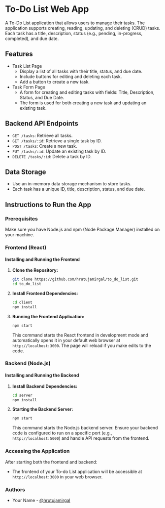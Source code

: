 # To-Do List Web App

A To-Do List application that allows users to manage their tasks. The application supports creating, reading, updating, and deleting (CRUD) tasks. Each task has a title, description, status (e.g., pending, in-progress, completed), and due date.

## Features

- Task List Page
  - Display a list of all tasks with their title, status, and due date.
  - Include buttons for editing and deleting each task.
  - Add a button to create a new task.
- Task Form Page
  - A form for creating and editing tasks with fields: Title, Description, Status, and Due Date.
  - The form is used for both creating a new task and updating an existing task.

## Backend API Endpoints

- `GET /tasks`: Retrieve all tasks.
- `GET /tasks/:id`: Retrieve a single task by ID.
- `POST /tasks`: Create a new task.
- `PUT /tasks/:id`: Update an existing task by ID.
- `DELETE /tasks/:id`: Delete a task by ID.

## Data Storage

- Use an in-memory data storage mechanism to store tasks.
- Each task has a unique ID, title, description, status, and due date.


## Instructions to Run the App

### Prerequisites
Make sure you have Node.js and npm (Node Package Manager) installed on your machine.
    
### Frontend (React)

#### Installing and Running the Frontend

1. **Clone the Repository:**
   ```bash
   git clone https://github.com/hrutujamirgal/to_do_list.git
   cd to_do_list
   ```

2. **Install Frontend Dependencies:**
   ```bash
   cd client   
   npm install
   ```

3. **Running the Frontend Application:**
   ```bash
   npm start
   ```
   This command starts the React frontend in development mode and automatically opens it in your default web browser at `http://localhost:3000`. The page will reload if you make edits to the code.

### Backend (Node.js)

#### Installing and Running the Backend

1. **Install Backend Dependencies:**
   ```bash
   cd server  
   npm install
   ```

2. **Starting the Backend Server:**
   ```bash
   npm start
   ```
   This command starts the Node.js backend server. Ensure your backend code is configured to run on a specific port (e.g., `http://localhost:5000`) and handle API requests from the frontend.

### Accessing the Application

After starting both the frontend and backend:

- The frontend of your To-do List application will be accessible at `http://localhost:3000` in your web browser.

### Authors
- Your Name - [@hrutujamirgal](https://github.com/hrutujamirgal)

    


